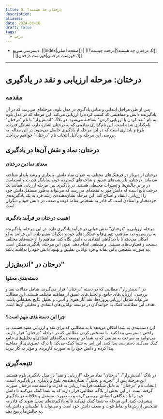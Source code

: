 ```yaml
---
title: 0. درختان چه هستند؟
description: 
aliases: 
date: 2024-08-16
draft: false
tags:
  - درخت
---
```

- دسترسی سریع: [[index|صفحه اصلی]] | [[0. درختان چه هستند؟|درخت چیست؟]] | [[1. فهرست درختان|فهرست درختان]]
---
# درختان: مرحله ارزیابی و نقد در یادگیری

## مقدمه

پس از طی مراحل ابتدایی و میانی یادگیری در مدل بلوم، مرحله‌ای می‌رسد که در آن یادگیرنده دانش و مفاهیمی که کسب کرده را ارزیابی می‌کند. این مرحله که در مدل بلوم به نام "نقد کردن یا ارزیابی کردن" شناخته می‌شود، در بلاگ "اندیش‌زار" با نام "درختان" نام‌گذاری شده است. این نام‌گذاری نمادینی که به درختان اشاره دارد، نشانگر قدرت، بلوغ و پایداری است که در این مرحله از یادگیری حاصل می‌شود. در این مقاله، به بررسی این مرحله و دلایل انتخاب نام "درختان" خواهیم پرداخت.

## درختان: نماد و نقش آن‌ها در یادگیری

### معنای نمادین درختان

درختان از دیرباز در فرهنگ‌های مختلف به عنوان نماد دانش، پایداری و رشد پایدار شناخته شده‌اند. درختان، با ریشه‌های عمیق و شاخه‌های گسترده خود، نمایانگر قدرت و استقامت در برابر چالش‌ها و تغییرات محیطی هستند. در یادگیری نیز، مرحله ارزیابی همانند یک درخت بالغ است که دانش‌آموز به نقطه‌ای می‌رسد که می‌تواند به‌طور مستقل دانش خود را ارزیابی، انتقاد و اصلاح کند. این مرحله نشان‌دهنده‌ی رشد فرد به یک یادگیرنده‌ی خودمختار و انتقادی است که قادر به تشخیص نقاط قوت و ضعف در دانش خود و دیگران است.

### اهمیت درختان در فرآیند یادگیری

مرحله ارزیابی یا "درختان" نقش حیاتی در فرآیند یادگیری دارد. در این مرحله، یادگیرنده به بررسی و نقد مفاهیم، تئوری‌ها و عملکردهای خود و دیگران می‌پردازد. این فرآیند به او امکان می‌دهد تا با دیدگاهی انتقادی به دانش نگاه کند، مفاهیم را از جنبه‌های مختلف بسنجد و قضاوت‌های مستدل و منطقی انجام دهد. بدون این مرحله، یادگیری ممکن است به صورت سطحی باقی بماند و فرد توانایی تطبیق و بهبود دانش خود را نداشته باشد.

## درختان در "اندیش‌زار"

### دسته‌بندی محتوا

در "اندیش‌زار"، مطالبی که در دسته "درختان" قرار می‌گیرند، شامل مقالات نقد و بررسی، ارزیابی‌های جامع، و تحلیل‌های عمیق از مفاهیم مختلف هستند. این مطالب می‌تواند شامل ارزیابی پروژه‌ها، نقد آثار هنری و ادبی، و تحلیل نتایج تحقیقاتی باشد. هدف این مطالب، کمک به خوانندگان در توسعه توانایی‌های انتقادی و تحلیلی آن‌ها است.

### چرا این دسته‌بندی مهم است؟

این دسته‌بندی به شما امکان می‌دهد تا به مطالبی که برای نقد و ارزیابی مفید هستند، به راحتی دسترسی پیدا کنید. با مشخص کردن مطالبی که در مرحله "درختان" قرار دارند، می‌توانید به سرعت به منابعی که به شما در توسعه دیدگاه‌های انتقادی و تحلیل‌های جامع کمک می‌کنند دسترسی پیدا کنید. این امر به شما کمک می‌کند تا درک عمیق‌تری از مفاهیم پیدا کرده و دانش خود را به صورت کاربردی و مؤثر به کار ببرید.

## نتیجه‌گیری

در بلاگ "اندیش‌زار"، "درختان" نماد مرحله "ارزیابی و نقد" در مدل یادگیری بلوم هستند. این مرحله پس از "تجزیه و تحلیل"، نشان‌دهنده‌ی بلوغ و پایداری در یادگیری است. انتخاب نام "درختان" به دلیل شباهت فرآیند ارزیابی به قدرت و استقامت درختان صورت گرفته است. در این بخش از بلاگ، مطالبی قرار دارند که به شما کمک می‌کنند تا دانش خود را با دیدگاهی انتقادی بررسی کرده و به صورت مستقل و خلاقانه در یادگیری پیشرفت کنید. این مرحله به شما کمک می‌کند تا به یادگیرنده‌ای تبدیل شوید که قادر به تشخیص ارزش‌ها و نقاط قوت و ضعف دانش خود است و می‌تواند با اطمینان و دانش‌پایه به چالش‌ها پاسخ دهد.